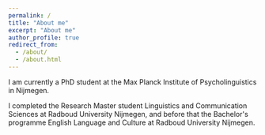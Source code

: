 ```yaml
---
permalink: /
title: "About me"
excerpt: "About me"
author_profile: true
redirect_from: 
  - /about/
  - /about.html
---
```

I am currently a PhD student at the Max Planck Institute of Psycholinguistics in Nijmegen. 

I completed the Research Master student Linguistics and Communication Sciences at Radboud University Nijmegen, and before that the Bachelor's programme English Language and Culture at Radboud University Nijmegen. 
<br>
